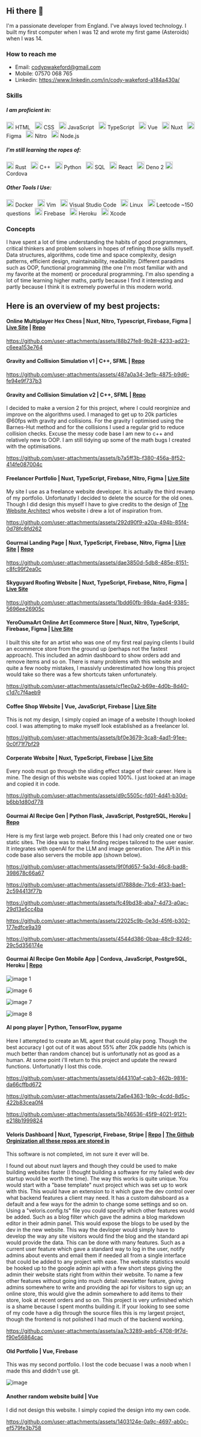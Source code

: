 ## Hi there 👋

I'm a passionate developer from England. I've always loved technology. I built my first computer when I was 12 and wrote my first game (Asteroids) when I was 14.

### How to reach me
- Email: codypwakeford@gmail.com
- Mobile: 07570 068 765
- Linkedin: https://www.linkedin.com/in/cody-wakeford-a184a430a/

### Skills 

##### I am proficient in:
<img src="https://api.iconify.design/vscode-icons:file-type-html.svg" width="20" height="20"> HTML&nbsp;&nbsp;
<img src="https://upload.wikimedia.org/wikipedia/commons/6/62/CSS3_logo.svg" width="20" height="20"> CSS&nbsp;&nbsp;
<img src="https://api.iconify.design/vscode-icons:file-type-js-official.svg" width="20" height="20"> JavaScript&nbsp;&nbsp;
<img src="https://api.iconify.design/logos:typescript-icon.svg" width="20" height="20"> TypeScript&nbsp;&nbsp;
<img src="https://upload.wikimedia.org/wikipedia/commons/9/95/Vue.js_Logo_2.svg" width="20" height="20"> Vue&nbsp;&nbsp;
<img src="https://api.iconify.design/vscode-icons:file-type-nuxt.svg" width="20" height="20"> Nuxt&nbsp;&nbsp;
<img src="https://upload.wikimedia.org/wikipedia/commons/3/33/Figma-logo.svg" width="20" height="20"> Figma&nbsp;&nbsp;
<img src="https://api.iconify.design/unjs:nitro.svg" width="20" height="20"> Nitro&nbsp;&nbsp;
<img src="https://upload.wikimedia.org/wikipedia/commons/d/d9/Node.js_logo.svg" width="20" height="20"> Node.js

##### I'm still learning the ropes of:


<img src="https://api.iconify.design/skill-icons:rust.svg" width="20" height="20"> Rust&nbsp;&nbsp;
<img src="https://upload.wikimedia.org/wikipedia/commons/1/18/ISO_C%2B%2B_Logo.svg" width="20" height="20"> C++&nbsp;&nbsp;
<img src="https://upload.wikimedia.org/wikipedia/commons/c/c3/Python-logo-notext.svg" width="20" height="20"> Python&nbsp;&nbsp;
<img src="https://api.iconify.design/vscode-icons:file-type-mysql.svg" width="20" height="20"> SQL&nbsp;&nbsp;
<img src="https://upload.wikimedia.org/wikipedia/commons/a/a7/React-icon.svg" width="20" height="20"> React&nbsp;&nbsp;
<img src="https://deno.land/logo.svg" width="20" height="20"> Deno 2
<img src="https://api.iconify.design/simple-icons:apachecordova.svg" width="20" height="20"> Cordova&nbsp;&nbsp;

##### Other Tools I Use:
<img src="https://api.iconify.design/logos:docker-icon.svg" width="20" height="20"> Docker&nbsp;&nbsp;
<img src="https://api.iconify.design/logos:vim.svg" width="20" height="20"> Vim&nbsp;&nbsp;
<img src="https://api.iconify.design/logos:visual-studio-code.svg" width="20" height="20"> Visual Studio Code&nbsp;&nbsp;
<img src="https://api.iconify.design/devicon:linux.svg" width="20" height="20"> Linux&nbsp;&nbsp;
<img src="https://api.iconify.design/cib:leetcode.svg" width="20" height="20"> Leetcode ~150 questions&nbsp;&nbsp;
<img src="https://api.iconify.design/logos:firebase.svg" width="20" height="20"> Firebase&nbsp;&nbsp;
<img src="https://api.iconify.design/skill-icons:heroku.svg" width="20" height="20"> Heroku&nbsp;&nbsp;
<img src="https://api.iconify.design/logos:xcode.svg" width="20" height="20"> Xcode

### Concepts
I have spent a lot of time understanding the habits of good programmers, critical thinkers and problem solvers in hopes of refining those skills myself.
Data structures, algorithms, code time and space complexity, design patterns, efficient design, maintainability, readability. Different paradims such as OOP, functional programming (the one I'm most familiar with and my favorite at the moment) or procedural programming. 
I'm also spending a lot of time learning higher maths, partly because I find it interesting and partly because I think it is extremely powerful in this modern world.

## Here is an overview of my best projects:

#### Online Multiplayer Hex Chess | Nuxt, Nitro, Typescript, Firebase, Figma | [Live Site](https://hex-chess.codywakeford.com/) | [Repo](https://github.com/codywakeford/hex-chess)

https://github.com/user-attachments/assets/88b27fe8-9b28-4233-ad23-c6eea153e764

#### Gravity and Collision Simulation v1 | C++, SFML | [Repo](https://github.com/codywakeford/gravity-sim)

https://github.com/user-attachments/assets/487a0a34-3efb-4875-b9d6-fe94e9f737b3

#### Gravity and Collision Simulation v2 | C++, SFML | [Repo](https://github.com/codywakeford/C-Gravity-Sim-v2)
I decided to make a version 2 for this project, where I could reorginize and improve on the algorithms used. I managed to get up to 20k particles @60fps with gravity and collisions.
For the gravity I optimised using the Barnes-Hut method and for the collisions I used a regular grid to reduce collision checks. Excuse the messy code base I am new to c++ and relatively new to OOP.
I am still tidying up some of the math bugs I created with the optimisations.

https://github.com/user-attachments/assets/b7a5ff3b-f380-456a-8f52-414fe087004c

#### Freelancer Portfolio | Nuxt, TypeScript, Firebase, Nitro, Figma | [Live Site](https://codywakeford.com/)
My site I use as a freelance website developer. It is actually the third revamp of my portfolio. Unfortunatly I decided to delete the source for the old ones. 
Though I did design this myself I have to give credits to the design of [The Website Architect](https://thewebsitearchitect.com/) whos website i drew a lot of inspiration from.

https://github.com/user-attachments/assets/292d90f9-a20a-494b-85f4-0d78fc8fd262

#### Gourmai Landing Page | Nuxt, TypeScript, Firebase, Nitro, Figma | [Live Site](https://gourmai.co.uk) | [Repo](https://github.com/codywakeford/gourmai-landing)


https://github.com/user-attachments/assets/dae3850d-5db8-485e-8151-c8fc99f2ea0c


#### Skyguyard Roofing Website | Nuxt, TypeScript, Firebase, Nitro, Figma | [Live Site](https://skyguardroofing.co.uk/)

https://github.com/user-attachments/assets/1bdd60fb-98da-4ad4-9385-5696ee26905c

#### YeroOumaArt Online Art Ecommerce Store | Nuxt, Nitro, TypeScript, Firebase, Figma | [Live Site](https://yerooumaart.co.uk/)
I built this site for an artist who was one of my first real paying clients I build an ecommerce store from the ground up (perhaps not the fastest approach). This included an admin dashboard to show orders add and remove items and so on. 
There is many problems with this website and quite a few nooby mistakes, I massivly underestimated how long this project would take so there was a few shortcuts taken unfortunately.

https://github.com/user-attachments/assets/cf1ec0a2-b69e-4d0b-8d40-c1d7c7f4aeb9

#### Coffee Shop Website | Vue, JavaScript, Firebase | [Live Site](https://bean-and-brew-e83be.firebaseapp.com/#/)
This is not my design, I simply copied an image of a website I though looked cool. I was attempting to make myself look established as a freelancer lol. 

https://github.com/user-attachments/assets/bf0e3679-3ca8-4ad1-91ee-0c0f71f7bf29

#### Corperate Website | Nuxt, TypeScript, Firebase | [Live Site](https://codywakeford.com/websites/brainwave)
Every noob must go through the sliding effect stage of their career. Here is mine. The design of this website was copied 100%. I just looked at an image and copied it in code.

https://github.com/user-attachments/assets/d9c5505c-fd01-4d41-b30d-b6bb1d80d778

#### Gourmai AI Recipe Gen | Python Flask, JavaScript, PostgreSQL, Heroku | [Repo](https://github.com/codywakeford/gourmai) 
Here is my first large web project. Before this I had only created one or two static sites. The idea was to make finding recipes tailored to the user easier. It integrates with openAI for the LLM and image generation. The API in this code base also servers the mobile app (shown below).

https://github.com/user-attachments/assets/9f0fd657-5a3d-46c8-bad8-398678c66a67

https://github.com/user-attachments/assets/d17888de-71c6-4f33-bae1-2c594413f77b

https://github.com/user-attachments/assets/fc49bd38-aba7-4d73-a0ac-29d13e5cc4ba

https://github.com/user-attachments/assets/22025c9b-0e3d-45f6-b302-177edfce9a39

https://github.com/user-attachments/assets/4544d386-0baa-48c9-8246-29c5d356174e

#### Gourmai AI Recipe Gen Mobile App | Cordova, JavaScript, PostgreSQL, Heroku | [Repo](https://github.com/codywakeford/gourmai-mobile)

![image 1](https://cdn.discordapp.com/attachments/1226139030027112448/1233520078159347782/image.png?ex=676923d8&is=6767d258&hm=dc084ae6484cde91d6e239f796be35a5c02345cc52859bc574bb4a0eff1bc13e&)

![image 6](https://cdn.discordapp.com/attachments/1226139030027112448/1231322003881988116/image.png?ex=67690dba&is=6767bc3a&hm=f6139e9b869b214ac905e9dceb3f556faf82e392e64aae7c3e13f036486857c9&)

![image 7](https://cdn.discordapp.com/attachments/1226139030027112448/1231260896450445393/image.png?ex=6768d4d1&is=67678351&hm=6aa2d6ed215762ff97f307fdaa57a1c69ff0f697750446b3446b66b13f256995&)

![image 8](https://cdn.discordapp.com/attachments/1226139030027112448/1231260614312198276/image.png?ex=6768d48e&is=6767830e&hm=0257d91f2e21aba62e2eec9b327c949701a35870edbe70d0a9c8c495b8fe972f&)

#### AI pong player | Python, TensorFlow, pygame
Here I attempted to create an ML agent that could play pong. Though the best accuracy I got out of it was about 55% after 20k paddle hits (which is much better than random chance) but is unfortunatly not as good as a human. At some point i'll return to this project and update the reward functions. Unfortunatly I lost this code.

https://github.com/user-attachments/assets/d44310af-cab3-462b-9816-da66cffbd672

https://github.com/user-attachments/assets/2a6e4363-1b9c-4cdd-8d5c-422b83cea0f4

https://github.com/user-attachments/assets/5b746536-45f9-4021-9121-e218b1999824

#### Veloris Dashboard | Nuxt, Typescript, Firebase, Stripe | [Repo](https://github.com/nova-on-git/site-template-dev-env) | [The Github Orginization all these repos are stored in](https://github.com/orgs/nova-on-git/repositories)

This software is not completed, im not sure it ever will be. 

I found out about nuxt layers and though they could be used to make building websites faster (I thought building a software for my failed web dev startup would be worth the time). 
The way this works is quite unique. You would start with a "base template" nuxt project which was set up to work with this. This would have an extension to it which gave the dev control over 
what backend features a client may need. It has a custom dahsboard as a default and a few ways for the admin to change some settings and so on. Using a "veloris.config.ts" file you could specify which other features would be added.
Such as a blog filter which gave the admins a blog markdown editor in their admin panel. This would expose the blogs to be used by the dev in the new website. This way the devloper would simply have to develop the way any site visitors would find
the blog and the standard api would provide the data. This can be done with many features. Such as a current user feature which gave a standard way to log in the user, notify admins about events and email them if needed all from a single interface that could 
be added to any project with ease. The website statistics would be hooked up to the google admin api with a few short steps giving the admin their website stats right from within their website. To name a few other features without going into much detail: newsletter feature, giving admins somewhere to write and providing the api for visitors to sign up;
an online store, this would give the admin somewhere to add items to their store, look at recent orders and so on. This project is very unfinished which is a shame because I spent months building it. If your looking to see some of my code have a dig through the source files this is my largest project, though the frontend is not polished I had much of the backend working.

https://github.com/user-attachments/assets/aa7c3289-aeb5-4708-9f7d-f90e56864cac

#### Old Portfolio | Vue, Firebase
This was my second portfolio. I lost the code becuase I was a noob when I made this and diddn't use git.

![image](https://github.com/user-attachments/assets/13791e4b-bede-4952-b146-97a05912f761)

#### Another random website build | Vue
I did not design this website. I simply copied the design into my own code.

https://github.com/user-attachments/assets/1403124e-0a9c-4697-ab0c-ef579fe3b758








